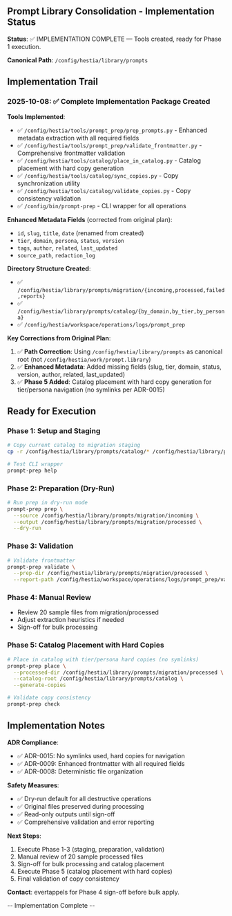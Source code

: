 ## Prompt Library Consolidation - Implementation Status

**Status**: ✅ IMPLEMENTATION COMPLETE — Tools created, ready for Phase 1 execution.

**Canonical Path**: `/config/hestia/library/prompts`

## Implementation Trail

### 2025-10-08: ✅ Complete Implementation Package Created

**Tools Implemented**:
- ✅ `/config/hestia/tools/prompt_prep/prep_prompts.py` - Enhanced metadata extraction with all required fields
- ✅ `/config/hestia/tools/prompt_prep/validate_frontmatter.py` - Comprehensive frontmatter validation
- ✅ `/config/hestia/tools/catalog/place_in_catalog.py` - Catalog placement with hard copy generation
- ✅ `/config/hestia/tools/catalog/sync_copies.py` - Copy synchronization utility
- ✅ `/config/hestia/tools/catalog/validate_copies.py` - Copy consistency validation
- ✅ `/config/bin/prompt-prep` - CLI wrapper for all operations

**Enhanced Metadata Fields** (corrected from original plan):
- `id`, `slug`, `title`, `date` (renamed from created)
- `tier`, `domain`, `persona`, `status`, `version`
- `tags`, `author`, `related`, `last_updated`
- `source_path`, `redaction_log`

**Directory Structure Created**:
- ✅ `/config/hestia/library/prompts/migration/{incoming,processed,failed,reports}`
- ✅ `/config/hestia/library/prompts/catalog/{by_domain,by_tier,by_persona}`
- ✅ `/config/hestia/workspace/operations/logs/prompt_prep`

**Key Corrections from Original Plan**:
1. ✅ **Path Correction**: Using `/config/hestia/library/prompts` as canonical root (not `/config/hestia/work/prompt.library`)
2. ✅ **Enhanced Metadata**: Added missing fields (slug, tier, domain, status, version, author, related, last_updated)
3. ✅ **Phase 5 Added**: Catalog placement with hard copy generation for tier/persona navigation (no symlinks per ADR-0015)

## Ready for Execution

### Phase 1: Setup and Staging
```bash
# Copy current catalog to migration staging
cp -r /config/hestia/library/prompts/catalog/* /config/hestia/library/prompts/migration/incoming/

# Test CLI wrapper
prompt-prep help
```

### Phase 2: Preparation (Dry-Run)
```bash
# Run prep in dry-run mode
prompt-prep prep \
  --source /config/hestia/library/prompts/migration/incoming \
  --output /config/hestia/library/prompts/migration/processed \
  --dry-run
```

### Phase 3: Validation
```bash
# Validate frontmatter
prompt-prep validate \
  --prep-dir /config/hestia/library/prompts/migration/processed \
  --report-path /config/hestia/workspace/operations/logs/prompt_prep/validation_report_$(date +%Y%m%d_%H%M%S).json
```

### Phase 4: Manual Review
- Review 20 sample files from migration/processed
- Adjust extraction heuristics if needed
- Sign-off for bulk processing

### Phase 5: Catalog Placement with Hard Copies
```bash
# Place in catalog with tier/persona hard copies (no symlinks)
prompt-prep place \
  --processed-dir /config/hestia/library/prompts/migration/processed \
  --catalog-root /config/hestia/library/prompts/catalog \
  --generate-copies

# Validate copy consistency
prompt-prep check
```

## Implementation Notes

**ADR Compliance**:
- ✅ ADR-0015: No symlinks used, hard copies for navigation
- ✅ ADR-0009: Enhanced frontmatter with all required fields
- ✅ ADR-0008: Deterministic file organization

**Safety Measures**:
- ✅ Dry-run default for all destructive operations
- ✅ Original files preserved during processing
- ✅ Read-only outputs until sign-off
- ✅ Comprehensive validation and error reporting

**Next Steps**:
1. Execute Phase 1-3 (staging, preparation, validation)
2. Manual review of 20 sample processed files
3. Sign-off for bulk processing and catalog placement
4. Execute Phase 5 (catalog placement with hard copies)
5. Final validation of copy consistency

**Contact**: evertappels for Phase 4 sign-off before bulk apply.

-- Implementation Complete --